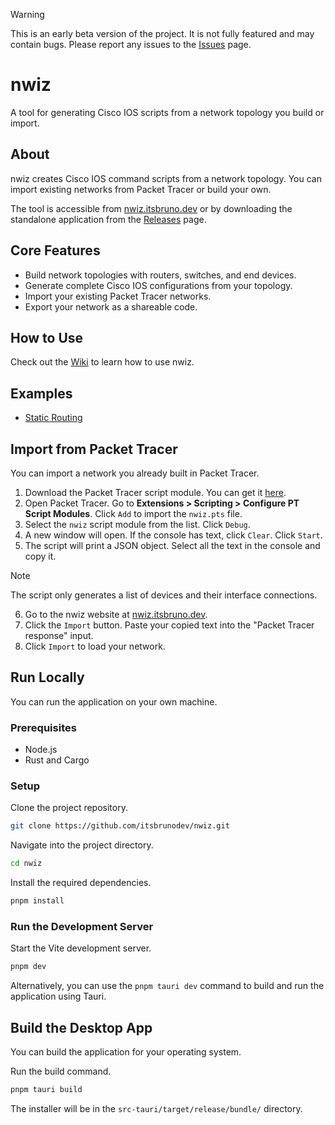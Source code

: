 > [!WARNING]
> This is an early beta version of the project. It is not fully featured and may contain bugs. Please report any issues to the [Issues](https://github.com/itsbrunodev/nwiz/issues) page.

# nwiz

A tool for generating Cisco IOS scripts from a network topology you build or import.

## About

nwiz creates Cisco IOS command scripts from a network topology. You can import existing networks from Packet Tracer or build your own.

The tool is accessible from [nwiz.itsbruno.dev](https://nwiz.itsbruno.dev/) or by downloading the standalone application from the [Releases](https://github.com/itsbrunodev/nwiz/releases) page.

## Core Features

- Build network topologies with routers, switches, and end devices.
- Generate complete Cisco IOS configurations from your topology.
- Import your existing Packet Tracer networks.
- Export your network as a shareable code.

## How to Use

Check out the [Wiki](https://github.com/itsbrunodev/nwiz/wiki/How-to-Use) to learn how to use nwiz.

## Examples

- [Static Routing](https://nwiz.itsbruno.dev/?network=N4IgdiBcIMoC4EM4EsDGACASgewK4rAHMQAaEZKEBAMwQUwHEBZAdwE4ARAN0wEEuAXgwCaqACwAOOJlIgAJlADaoCtACsAJyaFhEgOoAPZACMAWgDEAEqg7mAUrlMBpGHtkRoOfAFMNAJlkAC0omBGQwLzhfWThKGTIAW0o-NgBGVNlqKBVqAGclUA8QBmRCBGNkOABROEDfMG84AAYAegyybyg4DVxvMmQAB0o1JoA6MbH2kFyk6D81NXGlppAAXxJCyhKyiura%2BsbWlY6unr7yIegxCaWAshnkheXxtYBdMjkiwkrA3GNR1DYJJkAA2uAK5EoGgACrgBgBrABygUIYmM8I4AGZLAAZDgsACKgVSgXyZHB0AQcgS4Vklyo1Npq3eIBBXGyIHpCFyCjI1A0UCaZDg2CgqTU62muWCkFAXGikD8ZA08I5CWwCkgqSafjEkoQAsgmMluUNykhlPw2AAtBo8FFrZptLpDCYLNZbA5nK5rdrnsd5A1YtA-TcAw85k8w5kWBy4ABPSgNAxwSzYIZkBCUa7PDKrdYqSgIK22%2B3eR1aHT6IxmKw2eyOFx6a1%2BMMvD5B5Jt8OzEDzRbRvmx2UgBNJ7wptMZqjDNsBfMbC1UEt2nwV53Vt11z2Nn2Y7uyT6NSj7-2yCN9qPLGNxxPQZOp9OyLPqOdrZmSgbYXKVZDYDygAYUBiGomKjBIADsaipBBYhsGocGYn4qRkHeSGjAAbKkEhsE0agQRhmILGwsESgWS4aBwEi5BIvBhBIXAAFZqJgdgIMImLGEwACqACOWZkEUkS%2BAGMogMJArCnEsi9ik6SZByyB5BCRTbOUlQ1HUGhBkcsidJA3S9P09KhksUwXv2Z7kappTqXsWk6W0emnEZFxdrm56yVeExrIuNk7Bp%2BzaYcLR3CA%2BmGecgzZm25leQO17MvcZqFpaIqlmulHUbR9FMSxbEcVxfEII6B4dser5nvc8VVSA1DDqAY73hOj7Ti%2BfZvguqXLulq4OllNF0cgDHMax7GcTx-HWqeg6BhVIAzde1WPAlPlDre46Tk%2BmbuTc84fmQX4-ig-4ckBRrQaMEFIakGFwRImKYmIj2oWKagSKM8FNJBqRwRhEgLH4XVLmAdgYXAEHUBB3jCFwYAJDiGHYHYvFyNpcASO4cRlhoUxiRJMTSYkyRpFMWQjkp%2BSQOa-l2ZpBzNC0AYRWcxknrFnkrVZflbLZuz08FjNTCzrnRXMb7LZGq0vNZvMBfZDOtGFItRfSIzPGFFneTLLKmhCqg9TafXlqD4OQ9DsPw4jyOo%2BjEjWjms1HsGICO0t0w1bN9Ubc1W1tbtZnvouBvFr1ZbWqbENQzDcMI0jKNo2AGO%2BmVc0u6Za0e1zXsNaOd7gC1U7PgHkzvq8n7fr%2Bp0jud%2BGpOMTTwdBJEQd9r1anBox-Zi2HXHhEhA%2BRBvGAAwhowgDIEAgYfCyBONihEsAkfgEqYXDCFj0AwCwlSoIEomUNvu-BFJW8ySTGEBuTcpKCylO3xXx1-gBIDnXdfhd5IEgSGIfjzBBfgJAoRAGhDCGFRhqDSE0JovcYHfUHsHSgcg-CmGhAwPwmBTDCAwgkAYA8ABCcgxBVFQGoJw5hN6wB3nAPeeND7UL3oTM%2BxM5hsEvgpEc7JqZ32UtTTY0A1L8yCo5YWUBaAglyOcBImoqCoFQN4XIZIqBcNSAdTklcTov3OikMCMExBgMIhIJo%2BiwFqHbpiIxV0AYwUgVBNgmIIIQWBgbXITh8EADVkACFQNCXivAmDmCcPGQIxgwASBxGIbBlDoQjwPtAGJAYXbQg4SoEysUezZ3doQYcIAM6jDzIdDRz8zpQFgh9AGGFW7IWuBBCQhF274UWGwX%2B70-AALUP9fRziiyoAJBBTAuB4ymEIIibwI9UD4IJAMYQYhUAjyqEwaJI86HxOWUwkAyS%2BSKTSRrDJUtarZMoHkgp6in7V0AlAd6bBwLahwkhBY38mgQQafY0YDjrgAz8EhWpoFunQAgqYMAGFeIsERBwNQhB8G8HcYxAAKoiJwlgCTxicLEQSlAYlhTEpi9Zmy6rbPZrmPZl5pYBkOdARapdH5Vy0WKIiECdTQLgfotguoJANKeKkBxxj5jYVaU4oelAMLuMRAADQYOYXgOINDuN4hIXA1B6rmBxCwXioSlmYiCBikemrT4bJSW5Clc5iWWVmuShaHNqWaJKZAZ6H9vqtwsUAzEhFAGYgaWAhlrrCKOMIpAv5C0ECEAgnAXgCQJAEjgO4tQ3h4RwAEAMbg%2BCqimEoTAXw8oNBxNgBmkS6z3EGrFhaolJrtZkpyZS-JvlTk0ptYA%2BuIx5hNH%2Bi3O6v124YVbBAgi8EB5iC5f6pKIBUD6yFcEpwgRoTwiqBhKo7iWDcWhMIPwbE3G8DsJkQ0oA5AGydFWV0tYPQNm9G4fo5Nih80Cg5EKKxJQig5DuqEVFBq5VGgVCaxVZBKTlnTYRIV9qIOgLgEeah8E4hRfglgMbqAYXEDAAwbA9A92BHVLd8hd2VhdDWd09YvRNi-eewRV7FZOTvaKEcj77xgyjhbWO1sE52wIz%2BoR17GYAe6nI3AGFMAsBxLkHEP9UAJGoLwPQ0J4zGBxMuzdD6DYDRysNPKY1CqTQEuQQjl6FaC10mR2TSCUFoIwVgnBeC-CEOIaQ8hTGBGaYFiIoO3UNCuIGPBvQCRRV6GMIQBgLBUgMEsHAHEEEEAQRkxRuTz6FMjXyuNIq-FrMXvlnZkKJz73haTNR82Mcrbx1tknTGZ7mPEe06RwV0A2BcCxBBXi1BCDQmMAYMQTBhC8FwKgAQ3FKvxFQ3pqjZto6WzjjbROGMEtEa045W9wpyPbuHmPCeU8Z5zwXpiJeK814b0KzZpLf6hYOaXAkXgAxoRgCcAMAQwhMAaERBIeMYAILGDBnoPwjEwuzcoKPcek9p6z3npYRey9V7rwS%2BYbkE2UvVrS%2B96AriPFeJ8X4gJQSQlhIiVErbIBQe5HB80fbBsDAaEIKYfBDABAwFyKDiQ8JLCBHTLxAkvSN18jQ5RkAn2Fs-eW-91bgONsg7B8ltjkOZvoZ6X0gZQyRljImVMmZcyFn8%2Bx4L29ZXh2wssAIJrXANRyAGPGZAiI7CwtFfg5A%2BDCCLOZ71%2BQBn0GYOwbgghRCSFkIoRjrHOPWipZF6zgFQKQVgohVCmF8LEXItRYrz3eOjm8URId3A3Fx7cQECweM7jRUcA0LxOwYgcSWDe6L6AyDUF2%2BM47szzvLNu-U5QD3yvQrC%2Bt8KsVEqpUyrlQqpVKq1UQHdwL3bKvAO5OhCu-BsK2C5HjAgOw0IDASDwIEaCiJCCioL6z4vhn7cmadxZ13kf6%2Bat0%2BlilQaQ1hojVGmNcaE1JpTfvgfZcyCoHaq2eYKdrTGNhakPwRpUiKnAd9BhKmuSC-jqGoO-nhF-moJAHhDAQAf2sAfIAoiOtABwN4OqGANjhoEgOEIQOgLTiwOgGADvAIOgM-mAOgIQN4A0NgVEOgNjjgRgMbLkOgNQNgBoOgOEFEBoLQPIiwYCGAA0KgAQHgSKOgAgGANgEFEQY0CwOwfCKMGsEAA)

## Import from Packet Tracer

You can import a network you already built in Packet Tracer.

1. Download the Packet Tracer script module. You can get it [here](https://github.com/itsbrunodev/nwiz/raw/refs/heads/main/assets/nwiz.pts).
2. Open Packet Tracer. Go to **Extensions > Scripting > Configure PT Script Modules**. Click `Add` to import the `nwiz.pts` file.
3. Select the `nwiz` script module from the list. Click `Debug`.
4. A new window will open. If the console has text, click `Clear`. Click `Start`.
5. The script will print a JSON object. Select all the text in the console and copy it.

> [!NOTE]
> The script only generates a list of devices and their interface connections.

6. Go to the nwiz website at [nwiz.itsbruno.dev](https://nwiz.itsbruno.dev/).
7. Click the `Import` button. Paste your copied text into the "Packet Tracer response" input.
8. Click `Import` to load your network.

## Run Locally

You can run the application on your own machine.

### Prerequisites

- Node.js
- Rust and Cargo

### Setup

Clone the project repository.

```sh
git clone https://github.com/itsbrunodev/nwiz.git
```

Navigate into the project directory.

```sh
cd nwiz
```

Install the required dependencies.

```sh
pnpm install
```

### Run the Development Server

Start the Vite development server.

```sh
pnpm dev
```

Alternatively, you can use the `pnpm tauri dev` command to build and run the application using Tauri.

## Build the Desktop App

You can build the application for your operating system.

Run the build command.

```sh
pnpm tauri build
```

The installer will be in the `src-tauri/target/release/bundle/` directory.
